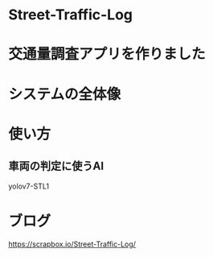# Street-Traffic-Log
# 交通量調査アプリを作りました

# システムの全体像

# 使い方
## 車両の判定に使うAI
yolov7-STL1


# ブログ
https://scrapbox.io/Street-Traffic-Log/
